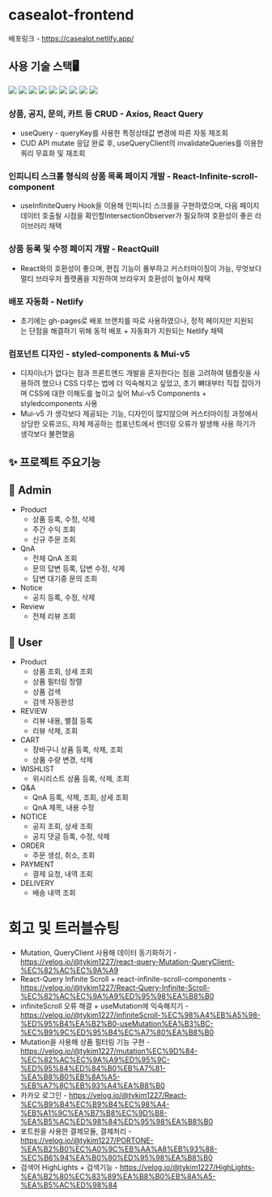 ﻿# casealot-frontend
배포링크 - https://casealot.netlify.app/

## 사용 기술 스택🖥️
<img src="https://img.shields.io/badge/react-61DAFB?style=for-the-badge&logo=react&logoColor=black"> <img src="https://img.shields.io/badge/styledcomponents-DB7093?style=for-the-badge&logo=styledcomponents&logoColor=black"> <img src="https://img.shields.io/badge/mui-007FFF?style=for-the-badge&logo=mui&logoColor=black">  <img src="https://img.shields.io/badge/typescript-3178C6?style=for-the-badge&logo=typescript&logoColor=black"> <img src="https://img.shields.io/badge/axios-5A29E4?style=for-the-badge&logo=axios&logoColor=black"> <img src="https://img.shields.io/badge/reactquery-FF4154?style=for-the-badge&logo=reactquery&logoColor=black"> <img src="https://img.shields.io/badge/recoil-3578E5?style=for-the-badge&logo=recoil&logoColor=black"> <img src="https://img.shields.io/badge/vite-646CFF?style=for-the-badge&logo=vite&logoColor=black"> <img src="https://img.shields.io/badge/netlify-00C7B7?style=for-the-badge&logo=netlify&logoColor=black"> 


### 상품, 공지, 문의, 카트 등 CRUD - Axios, React Query
- useQuery - queryKey를 사용한 특정상태값 변경에 따른 자동 재조회
- CUD API mutate 응답 완료 후, useQueryClient의 invalidateQueries를 이용한 쿼리 무효화 및 재조회
### 인피니티 스크롤 형식의 상품 목록 페이지 개발 - React-Infinite-scroll-component
- useInfiniteQuery Hook을 이용해 인피니티 스크롤을 구현하였으며, 다음 페이지 데이터 호출될
시점을 확인할IntersectionObserver가 필요하여 호환성이 좋은 라이브러리 채택
### 상품 등록 및 수정 페이지 개발 - ReactQuill
- React와의 호환성이 좋으며, 편집 기능이 풍부하고 커스터마이징이 가능, 무엇보다 멀티 브라우저 플랫폼을 지원하여 브라우저 호환성이 높아서 채택
### 배포 자동화 - Netlify
- 초기에는 gh-pages로 배포 브랜치를 따로 사용하였으나, 정적 페이지만 지원되는 단점을 해결하기 위해 동적 배포 + 자동화가 지원되는 Netlify 채택
### 컴포넌트 디자인 - styled-components & Mui-v5
- 디자이너가 없다는 점과 프론트엔드 개발을 혼자한다는 점을 고려하여 템플릿을 사용하려 했으나 CSS 다루는 법에 더 익숙해지고 싶었고, 초기 뼈대부터 직접 잡아가며 
CSS에 대한 이해도를 높이고 싶어 Mui-v5 Components + styledcomponents 사용
- Mui-v5 가 생각보다 제공되는 기능, 디자인이 많지않으며 커스터마이징 과정에서 상당한 오류코드, 자체 제공하는 컴포넌트에서 렌더링 오류가 발생해
  사용 하기가 생각보다 불편했음
## ✨ 프로젝트 주요기능

## 👤 Admin

- Product
    - 상품 등록, 수정, 삭제
    - 주간 수익 조회
    - 신규 주문 조회
- QnA
    - 전체 QnA 조회
    - 문의 답변 등록, 답변 수정, 삭제
    - 답변 대기중 문의 조회
- Notice
    - 공지 등록, 수정, 삭제
- Review
    - 전체 리뷰 조회

## 👥 User

- Product
    - 상품 조회, 상세 조회
    - 상품 필터링 정렬
    - 상품 검색
    - 검색 자동완성
- REVIEW
  - 리뷰 내용, 별점 등록 
  - 리뷰 삭제, 조회
- CART
  - 장바구니 상품 등록, 삭제, 조회
  - 상품 수량 변경, 삭제 
- WISHLIST
  - 위시리스트 상품 등록, 삭제, 조회
- Q&A
  - QnA 등록, 삭제, 조회, 상세 조회
  - QnA 제목, 내용 수정
- NOTICE
  - 공지 조회, 상세 조회
  - 공지 댓글 등록, 수정, 삭제
- ORDER
  - 주문 생성, 취소, 조회
- PAYMENT
  - 결제 요청, 내역 조회 
- DELIVERY
  - 배송 내역 조회
    
# 회고 및 트러블슈팅
- Mutation, QueryClient 사용해 데이터 동기화하기 - https://velog.io/@tykim1227/react-query-Mutation-QueryClient-%EC%82%AC%EC%9A%A9  
- React-Query Infinite Scroll + react-infinite-scroll-components - https://velog.io/@tykim1227/React-Query-Infinite-Scroll-%EC%82%AC%EC%9A%A9%ED%95%98%EA%B8%B0
- infiniteScroll 오류 해결 + useMutation에 익숙해지기 - https://velog.io/@tykim1227/infiniteScroll-%EC%98%A4%EB%A5%98-%ED%95%B4%EA%B2%B0-useMutation%EA%B3%BC-%EC%B9%9C%ED%95%B4%EC%A7%80%EA%B8%B0
- Mutation을 사용해 상품 필터링 기능 구현 - https://velog.io/@tykim1227/mutation%EC%9D%84-%EC%82%AC%EC%9A%A9%ED%95%9C-%ED%95%84%ED%84%B0%EB%A7%81-%EA%B8%B0%EB%8A%A5-%EB%A7%8C%EB%93%A4%EA%B8%B0
- 카카오 로그인 - https://velog.io/@tykim1227/React-%EC%B9%B4%EC%B9%B4%EC%98%A4-%EB%A1%9C%EA%B7%B8%EC%9D%B8-%EA%B5%AC%ED%98%84%ED%95%98%EA%B8%B0
- 포트원을 사용한 결제모듈, 결제처리 - https://velog.io/@tykim1227/PORTONE-%EA%B2%B0%EC%A0%9C%EB%AA%A8%EB%93%88-%EC%B6%94%EA%B0%80%ED%95%98%EA%B8%B0
- 검색어 HighLights + 검색기능 - https://velog.io/@tykim1227/HighLights-%EA%B2%80%EC%83%89%EA%B8%B0%EB%8A%A5-%EA%B5%AC%ED%98%84
